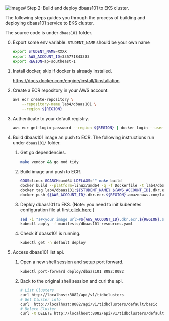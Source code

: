 ![image](https://github.com/vldbss-2023/-build-an-app-with-tidbcloud-dataservice/assets/4160015/8ff165cc-5ac0-4e4e-ab3f-eb2cb1883069)# Step 2: Build and deploy dbaas101 to EKS cluster.

The following steps guides you through the process of building and deploying dbaas101 service to EKS cluster.

The source code is under `dbaas101` folder.
   
0. Export some env variable. `STUDENT_NAME` should be your own name
    ```bash
    export STUDENT_NAME=XXXX
    export AWS_ACCOUNT_ID=335771843383
    export REGION=ap-southeast-1
    ```

1. Install docker, skip if docker is already installed.

    https://docs.docker.com/engine/install/#installation

2. Create a ECR repository in your AWS account.
    ```bash
    aws ecr create-repository \
        --repository-name lab4/dbaas101 \
        --region ${REGION}
    ```

3. Authenticate to your default registry.

    ```bash
    aws ecr get-login-password --region ${REGION} | docker login --username AWS --password-stdin ${AWS_ACCOUNT_ID}.dkr.ecr.${REGION}.amazonaws.com
    ```

4. Build dbaas101 image an push to ECR. The following instructions run under `dbaas101/` folder.
    
    1. Get go dependencies.
        ```bash
        make vendor && go mod tidy
        ```
    
    2. Build image and push to ECR.
        ```bash
        GOOS=linux GOARCH=amd64 LDFLAGS="" make build
        docker build --platform=linux/amd64 -q -f Dockerfile -t lab4/dbaas101:${STUDENT_NAME} .
        docker tag lab4/dbaas101:${STUDENT_NAME} ${AWS_ACCOUNT_ID}.dkr.ecr.${REGION}.amazonaws.com/lab4/dbaas101:${STUDENT_NAME}
        docker push ${AWS_ACCOUNT_ID}.dkr.ecr.${REGION}.amazonaws.com/lab4/dbaas101:${STUDENT_NAME}
        ```

    3. Deploy dbaas101 to EKS. (Note: you need to init kubenetes configuration file at first.[click here](https://github.com/vldbss-2023/lab1-deploy-tidb-cluster-on-aws-eks/tree/main/1-create-an-eks-cluster#25-scoring-point-interact-with-the-newly-created-eks-cluster) )
        ```bash
        sed -i "s#<your image url>#${AWS_ACCOUNT_ID}.dkr.ecr.${REGION}.amazonaws.com/lab4/dbaas101:${STUDENT_NAME}#g" manifests/dbaas101-resources.yaml
        kubectl apply -f manifests/dbaas101-resources.yaml
        ```

    5. Check if dbass101 is running.
        ```bash
        kubectl get -n default deploy
        ```

5. Access dbaas101 list api.

    1. Open a new shell session and setup port forward.
        ```bash
        kubectl port-forward deploy/dbaas101 8082:8082
        ```

    2. Back to the original shell session and curl the api.
        ```bash
        # List Clusters
        curl http://localhost:8082/api/v1/tidbclusters
        # Get Cluster info
        curl  http://localhost:8082/api/v1/tidbclusters/default/basic
        # Delete Cluster
        curl -X DELETE http://localhost:8082/api/v1/tidbclusters/default/basic
        ```
